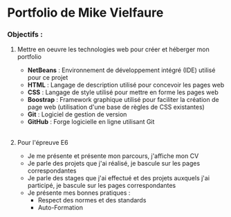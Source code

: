 # Portfolio de Mike Vielfaure

### Objectifs :

1. Mettre en oeuvre les technologies web pour créer et héberger mon portfolio



    - **NetBeans** : Environnement de développement intégré (IDE) utilisé pour ce projet
    - **HTML** : Langage de description utilisé pour concevoir les pages web
    - **CSS** : Langage de style utilisé pour mettre en forme les pages web
    - **Boostrap** : Framework graphique utilisé pour faciliter la création de page web (utilisation d'une base de règles de CSS existantes)
    - **Git** : Logiciel de gestion de version
    - **GitHub** : Forge logicielle en ligne utilisant Git
    <br>
  
2. Pour l'épreuve E6

    - Je me présente et présente mon parcours, j'affiche mon CV
    - Je parle des projets que j'ai réalisé, je bascule sur les pages correspondantes
    - Je parle des stages que j'ai effectué et des projets auxquels j'ai participé, je bascule sur les pages correspondantes
    - Je présente mes bonnes pratiques :
        - Respect des normes et des standards
        - Auto-Formation

